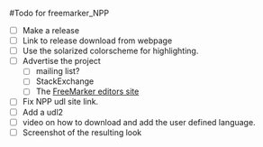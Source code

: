 #Todo for freemarker_NPP

- [ ] Make a release
- [ ] Link to release download from webpage
- [ ] Use the solarized colorscheme for highlighting. 
- [ ] Advertise the project
	- [ ] mailing list?
	- [ ] StackExchange
	- [ ] The [FreeMarker editors site](http://freemarker.org/editors.html)
- [ ] Fix NPP udl site link.
- [ ] Add a udl2 
- [ ] video on how to download and add the user defined language.
- [ ] Screenshot of the resulting look